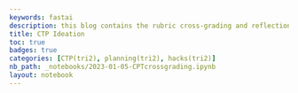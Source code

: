 ```yaml
---
keywords: fastai
description: this blog contains the rubric cross-grading and reflections on the grading I did. This blog also has suggestions on 
title: CTP Ideation
toc: true
badges: true
categories: [CTP(tri2), planning(tri2), hacks(tri2)]
nb_path: _notebooks/2023-01-05-CPTcrossgrading.ipynb
layout: notebook
---
```


<!--
#################################################
### THIS FILE WAS AUTOGENERATED! DO NOT EDIT! ###
#################################################
# file to edit: _notebooks/2023-01-05-CPTcrossgrading.ipynb
-->

<div class="container" id="notebook-container">
        
</div>
 

